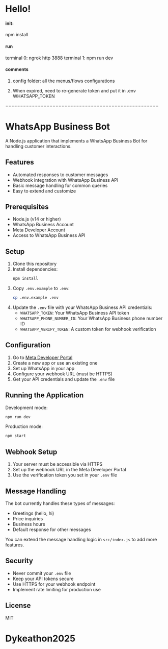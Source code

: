 # Hello!

#### init:

npm install

#### run

terminal 0: ngrok http 3888
terminal 1: npm run dev

#### comments

1. config folder: all the menus/flows configurations

2. When expired, need to re-generate token and put it in .env WHATSAPP_TOKEN

====================================================

# WhatsApp Business Bot

A Node.js application that implements a WhatsApp Business Bot for handling customer interactions.

## Features

- Automated responses to customer messages
- Webhook integration with WhatsApp Business API
- Basic message handling for common queries
- Easy to extend and customize

## Prerequisites

- Node.js (v14 or higher)
- WhatsApp Business Account
- Meta Developer Account
- Access to WhatsApp Business API

## Setup

1. Clone this repository
2. Install dependencies:
   ```bash
   npm install
   ```
3. Copy `.env.example` to `.env`:
   ```bash
   cp .env.example .env
   ```
4. Update the `.env` file with your WhatsApp Business API credentials:
   - `WHATSAPP_TOKEN`: Your WhatsApp Business API token
   - `WHATSAPP_PHONE_NUMBER_ID`: Your WhatsApp Business phone number ID
   - `WHATSAPP_VERIFY_TOKEN`: A custom token for webhook verification

## Configuration

1. Go to [Meta Developer Portal](https://developers.facebook.com/)
2. Create a new app or use an existing one
3. Set up WhatsApp in your app
4. Configure your webhook URL (must be HTTPS)
5. Get your API credentials and update the `.env` file

## Running the Application

Development mode:

```bash
npm run dev
```

Production mode:

```bash
npm start
```

## Webhook Setup

1. Your server must be accessible via HTTPS
2. Set up the webhook URL in the Meta Developer Portal
3. Use the verification token you set in your `.env` file

## Message Handling

The bot currently handles these types of messages:

- Greetings (hello, hi)
- Price inquiries
- Business hours
- Default response for other messages

You can extend the message handling logic in `src/index.js` to add more features.

## Security

- Never commit your `.env` file
- Keep your API tokens secure
- Use HTTPS for your webhook endpoint
- Implement rate limiting for production use

## License

MIT

# Dykeathon2025
